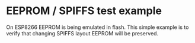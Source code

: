 # EEPROM / SPIFFS test example
On ESP8266 EEPROM is being emulated in flash. This simple example is to verify that changing SPIFFS layout EEPROM will be preserved. 
